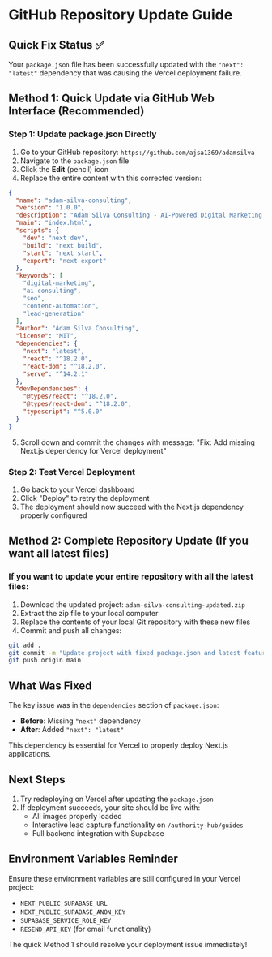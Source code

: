# GitHub Repository Update Guide

## Quick Fix Status ✅
Your `package.json` file has been successfully updated with the `"next": "latest"` dependency that was causing the Vercel deployment failure.

## Method 1: Quick Update via GitHub Web Interface (Recommended)

### Step 1: Update package.json Directly
1. Go to your GitHub repository: `https://github.com/ajsa1369/adamsilva`
2. Navigate to the `package.json` file
3. Click the **Edit** (pencil) icon
4. Replace the entire content with this corrected version:

```json
{
  "name": "adam-silva-consulting",
  "version": "1.0.0",
  "description": "Adam Silva Consulting - AI-Powered Digital Marketing Solutions",
  "main": "index.html",
  "scripts": {
    "dev": "next dev",
    "build": "next build",
    "start": "next start",
    "export": "next export"
  },
  "keywords": [
    "digital-marketing",
    "ai-consulting",
    "seo",
    "content-automation",
    "lead-generation"
  ],
  "author": "Adam Silva Consulting",
  "license": "MIT",
  "dependencies": {
    "next": "latest",
    "react": "^18.2.0",
    "react-dom": "^18.2.0",
    "serve": "^14.2.1"
  },
  "devDependencies": {
    "@types/react": "^18.2.0",
    "@types/react-dom": "^18.2.0",
    "typescript": "^5.0.0"
  }
}
```

5. Scroll down and commit the changes with message: "Fix: Add missing Next.js dependency for Vercel deployment"

### Step 2: Test Vercel Deployment
1. Go back to your Vercel dashboard
2. Click "Deploy" to retry the deployment
3. The deployment should now succeed with the Next.js dependency properly configured

## Method 2: Complete Repository Update (If you want all latest files)

### If you want to update your entire repository with all the latest files:

1. Download the updated project: `adam-silva-consulting-updated.zip`
2. Extract the zip file to your local computer
3. Replace the contents of your local Git repository with these new files
4. Commit and push all changes:

```bash
git add .
git commit -m "Update project with fixed package.json and latest features"
git push origin main
```

## What Was Fixed

The key issue was in the `dependencies` section of `package.json`:
- **Before**: Missing `"next"` dependency
- **After**: Added `"next": "latest"` 

This dependency is essential for Vercel to properly deploy Next.js applications.

## Next Steps

1. Try redeploying on Vercel after updating the `package.json`
2. If deployment succeeds, your site should be live with:
   - All images properly loaded
   - Interactive lead capture functionality on `/authority-hub/guides`
   - Full backend integration with Supabase

## Environment Variables Reminder

Ensure these environment variables are still configured in your Vercel project:
- `NEXT_PUBLIC_SUPABASE_URL`
- `NEXT_PUBLIC_SUPABASE_ANON_KEY` 
- `SUPABASE_SERVICE_ROLE_KEY`
- `RESEND_API_KEY` (for email functionality)

The quick Method 1 should resolve your deployment issue immediately!